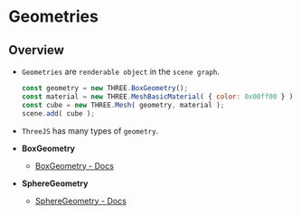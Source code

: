 # Geometries

## Overview

* `Geometries` are `renderable object` in the `scene graph`.

    ```js
    const geometry = new THREE.BoxGeometry();
    const material = new THREE.MeshBasicMaterial( { color: 0x00ff00 } );
    const cube = new THREE.Mesh( geometry, material );
    scene.add( cube );
    ```

* `ThreeJS` has many types of `geometry`.

* __BoxGeometry__

    * [BoxGeometry - Docs](https://threejs.org/docs/#api/en/geometries/BoxGeometry)

* __SphereGeometry__

    * [SphereGeometry - Docs](https://threejs.org/docs/#api/en/geometries/SphereGeometry)

